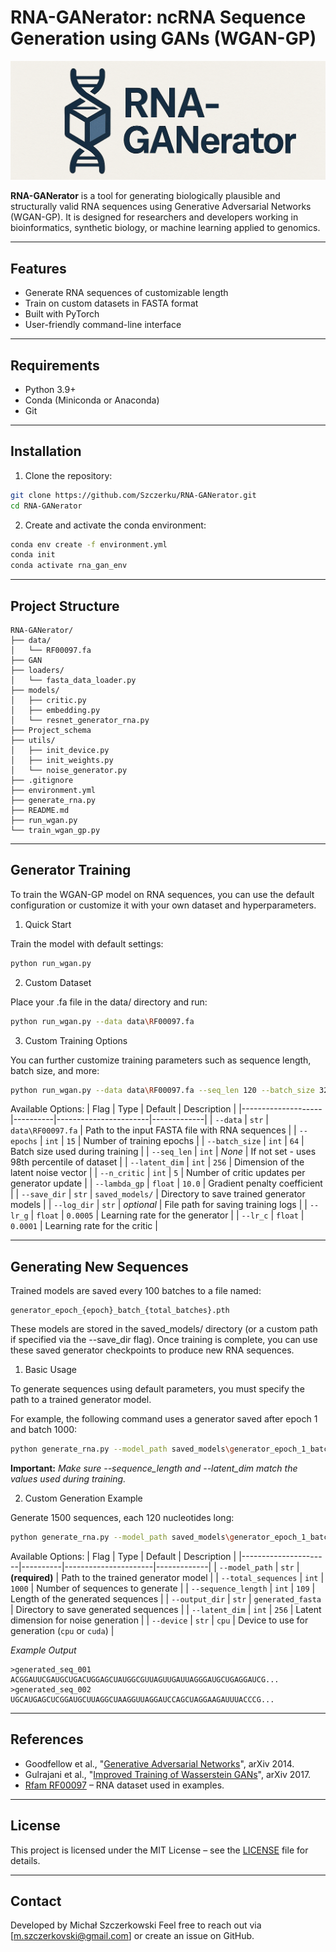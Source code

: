 <!-- # GANbert-RNA -->
<!-- ## Project Schema -->
<!-- ![Diagram](Project_schema/project.drawio.svg) -->

# RNA-GANerator: ncRNA Sequence Generation using GANs (WGAN-GP)
![Logo](Project_schema/logos.png)

**RNA-GANerator** is a tool for generating biologically plausible and structurally valid RNA sequences using Generative Adversarial Networks (WGAN-GP). It is designed for researchers and developers working in bioinformatics, synthetic biology, or machine learning applied to genomics.

---

## Features

- Generate RNA sequences of customizable length
- Train on custom datasets in FASTA format
- Built with PyTorch
- User-friendly command-line interface

---

## Requirements

- Python 3.9+
- Conda (Miniconda or Anaconda)
- Git

---

## Installation

1. Clone the repository:

```bash
git clone https://github.com/Szczerku/RNA-GANerator.git
cd RNA-GANerator
```

2. Create and activate the conda environment:

```bash
conda env create -f environment.yml
conda init
conda activate rna_gan_env
```

---


## Project Structure

```plaintext
RNA-GANerator/
├── data/
│   └── RF00097.fa
├── GAN
├── loaders/
│   └── fasta_data_loader.py
├── models/
│   ├── critic.py
│   ├── embedding.py
│   └── resnet_generator_rna.py
├── Project_schema
├── utils/
│   ├── init_device.py
│   ├── init_weights.py
│   └── noise_generator.py
├── .gitignore
├── environment.yml
├── generate_rna.py
├── README.md
├── run_wgan.py
└── train_wgan_gp.py
```

---

## Generator Training

To train the WGAN-GP model on RNA sequences, you can use the default configuration or customize it with your own dataset and hyperparameters.

1. Quick Start

Train the model with default settings:
```bash
python run_wgan.py
```

2. Custom Dataset

Place your .fa file in the data/ directory and run:
```bash
python run_wgan.py --data data\RF00097.fa
```

3. Custom Training Options

You can further customize training parameters such as sequence length, batch size, and more:
```bash
python run_wgan.py --data data\RF00097.fa --seq_len 120 --batch_size 32
```

Available Options:
| Flag               | Type     | Default               | Description |
|--------------------|----------|-----------------------|-------------|
| `--data`           | `str`    | `data\RF00097.fa`     | Path to the input FASTA file with RNA sequences |
| `--epochs`         | `int`    | `15`                  | Number of training epochs |
| `--batch_size`     | `int`    | `64`                  | Batch size used during training |
| `--seq_len`        | `int`    | *None*                | If not set - uses 98th percentile of dataset |
| `--latent_dim`     | `int`    | `256`                 | Dimension of the latent noise vector |
| `--n_critic`       | `int`    | `5`                   | Number of critic updates per generator update |
| `--lambda_gp`      | `float`  | `10.0`                | Gradient penalty coefficient |
| `--save_dir`       | `str`    | `saved_models/`       | Directory to save trained generator models |
| `--log_dir`        | `str`    | *optional*            | File path for saving training logs |
| `--lr_g`           | `float`  | `0.0005`              | Learning rate for the generator |
| `--lr_c`           | `float`  | `0.0001`              | Learning rate for the critic |


---


## Generating New Sequences
Trained models are saved every 100 batches to a file named:
```plaintext
generator_epoch_{epoch}_batch_{total_batches}.pth
```

These models are stored in the saved_models/ directory (or a custom path if specified via the --save_dir flag). Once training is complete, you can use these saved generator checkpoints to produce new RNA sequences.

1. Basic Usage

To generate sequences using default parameters, you must specify the path to a trained generator model.

For example, the following command uses a generator saved after epoch 1 and batch 1000:
```bash
python generate_rna.py --model_path saved_models\generator_epoch_1_batch_1000.pth
```

**Important:**
*Make sure --sequence_length and --latent_dim match the values used during training.*


2. Custom Generation Example

Generate 1500 sequences, each 120 nucleotides long:
```bash
python generate_rna.py --model_path saved_models\generator_epoch_1_batch_1000.pth --total_sequences 1500 --sequence_length 120
```

Available Options:
| Flag                 | Type     | Default              | Description |
|----------------------|----------|----------------------|-------------|
| `--model_path`       | `str`    | **(required)**       | Path to the trained generator model |
| `--total_sequences`  | `int`    | `1000`               | Number of sequences to generate |
| `--sequence_length`  | `int`    | `109`                | Length of the generated sequences |
| `--output_dir`       | `str`    | `generated_fasta`    | Directory to save generated sequences |
| `--latent_dim`       | `int`    | `256`                | Latent dimension for noise generation |
| `--device`           | `str`    | `cpu`                | Device to use for generation (`cpu` or `cuda`) |

*Example Output*
```plaintext
>generated_seq_001
ACGGAUUCGAUGCUGACUGGAGCUAUGGCGUUAGUUGAUUAGGGAUGCUGAGGAUCG...
>generated_seq_002
UGCAUGAGCUCGGAUGCUUAGGCUAAGGUUAGGAUCCAGCUAGGAAGAUUUACCCG...
```

---


## References
- Goodfellow et al., "[Generative Adversarial Networks](https://arxiv.org/abs/1406.2661)", arXiv 2014.
- Gulrajani et al., "[Improved Training of Wasserstein GANs](https://arxiv.org/abs/1704.00028)", arXiv 2017.
- [Rfam RF00097](https://rfam.org/family/RF00097) – RNA dataset used in examples.


---


## License

This project is licensed under the MIT License – see the [LICENSE](LICENSE) file for details.


---


## Contact

Developed by Michał Szczerkowski 
Feel free to reach out via [m.szczerkovski@gmail.com] or create an issue on GitHub.

